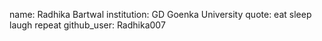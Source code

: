 name: Radhika Bartwal
institution: GD Goenka University
quote: eat sleep laugh repeat
github_user: Radhika007